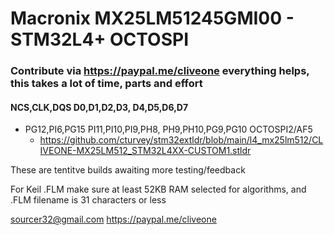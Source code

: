 # Macronix MX25LM51245GMI00 - STM32L4+ OCTOSPI
### Contribute via   https://paypal.me/cliveone  everything helps, this takes a lot of time, parts and effort

#### NCS,CLK,DQS D0,D1,D2,D3, D4,D5,D6,D7

  * PG12,PI6,PG15 PI11,PI10,PI9,PH8, PH9,PH10,PG9,PG10  OCTOSPI2/AF5
     *  https://github.com/cturvey/stm32extldr/blob/main/l4_mx25lm512/CLIVEONE-MX25LM512_STM32L4XX-CUSTOM1.stldr

These are tentitve builds awaiting more testing/feedback

For Keil .FLM make sure at least 52KB RAM selected for algorithms, and .FLM filename is 31 characters or less

 sourcer32@gmail.com
 https://paypal.me/cliveone
